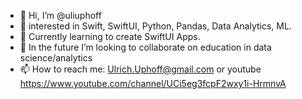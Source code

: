 - 👋 Hi, I’m @uliuphoff
- 👀 interested in Swift, SwiftUI, Python, Pandas, Data Analytics, ML. 
- 🌱 Currently learning to create SwiftUI Apps.
- 💞️ In the future I’m looking to collaborate on education in data science/analytics
- 📫 How to reach me: Ulrich.Uphoff@gmail.com or youtube https://www.youtube.com/channel/UCi5eg3fcpF2wxy1i-HrmnvA

<!---
uliuphoff/uliuphoff is a ✨ special ✨ repository because its `README.md` (this file) appears on your GitHub profile.
You can click the Preview link to take a look at your changes.
--->
